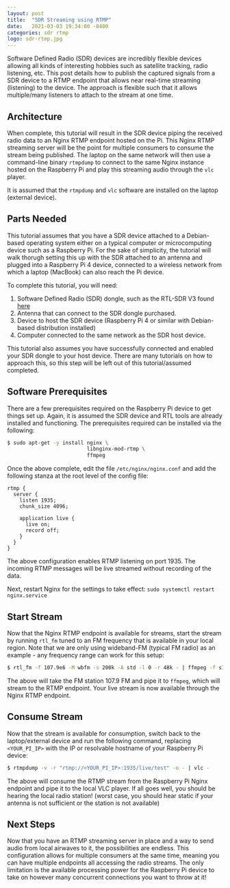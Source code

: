 ```yaml
---
layout: post
title:  "SDR Streaming using RTMP"
date:   2021-03-03 19:34:00 -0400
categories: sdr rtmp
logo: sdr-rtmp.jpg
---
```


Software Defined Radio (SDR) devices are incredibly flexible devices allowing all kinds of interesting hobbies such as satellite tracking,
radio listening, etc. This post details how to publish the captured signals from a SDR device to a RTMP endpoint that allows near real-time
streaming (listening) to the device. The approach is flexible such that it allows multiple/many listeners to attach to the stream at one
time.

## Architecture

When complete, this tutorial will result in the SDR device piping the received radio data to an Nginx RTMP endpoint hosted on the Pi. This
Nginx RTMP streaming server will be the point for multiple consumers to consume the stream being published. The laptop on the same network will
then use a command-line binary `rtmpdump` to connect to the same Nginx instance hosted on the Raspberry Pi and play this streaming audio through
the `vlc` player.

It is assumed that the `rtmpdump` and `vlc` software are installed on the laptop (external device).

## Parts Needed

This tutorial assumes that you have a SDR device attached to a Debian-based operating system either on a typical computer or microcomputing
device such as a Raspberry Pi. For the sake of simplicity, the tutorial will walk thorugh setting this up with the SDR attached to an antenna
and plugged into a Raspberry Pi 4 device, connected to a wireless network from which a laptop (MacBook) can also reach the Pi device.

To complete this tutorial, you will need:

1. Software Defined Radio (SDR) dongle, such as the RTL-SDR V3 found [here](https://www.rtl-sdr.com/buy-rtl-sdr-dvb-t-dongles/)
2. Antenna that can connect to the SDR dongle purchased.
3. Device to host the SDR device (Raspberry Pi 4 or similar with Debian-based distribution installed)
4. Computer connected to the same network as the SDR host device.

This tutorial also assumes you have successfully connected and enabled your SDR dongle to your host device. There are many tutorials
on how to approach this, so this step will be left out of this tutorial/assumed completed.

## Software Prerequisites

There are a few prerequisites required on the Raspberry Pi device to get things set up. Again, it is assumed the SDR device and RTL tools
are already installed and functioning. The prerequisites required can be installed via the following:

```bash
$ sudo apt-get -y install nginx \
                          libnginx-mod-rtmp \
                          ffmpeg
```

Once the above complete, edit the file `/etc/nginx/nginx.conf` and add the following stanza at the root level of the config file:

```
rtmp {
  server {
    listen 1935;
    chunk_size 4096;

    application live {
      live on;
      record off;
    }
  }
}
```

The above configuration enables RTMP listening on port 1935. The incoming RTMP messages will be live streamed without recording of the
data.

Next, restart Nginx for the settings to take effect: `sudo systemctl restart nginx.service`

## Start Stream

Now that the Nginx RTMP endpoint is available for streams, start the stream by running `rtl_fm` tuned to an FM frequency that is available
in your local region. Note that we are only using wideband-FM (typical FM radio) as an example - any frequency range can work for this
setup:

```bash
$ rtl_fm -f 107.9e6 -M wbfm -s 200k -A std -l 0 -r 48k - | ffmpeg -f s16le -ac 1 -i pipe:0 -ab 128k -f flv rtmp://localhost:1935/live/test
```

The above will take the FM station 107.9 FM and pipe it to `ffmpeg`, which will stream to the RTMP endpoint. Your live stream is now
available through the Nginx RTMP endpoint.

## Consume Stream

Now that the stream is available for consumption, switch back to the laptop/external device and run the following command, replacing
`<YOUR_PI_IP>` with the IP or resolvable hostname of your Raspberry Pi device:

```bash
$ rtmpdump -v -r "rtmp://<YOUR_PI_IP>:1935/live/test" -o - | vlc -
```

The above will consume the RTMP stream from the Raspberry Pi Nginx endpoint and pipe it to the local VLC player. If all goes well, you should
be hearing the local radio station! (worst case, you should hear static if your antenna is not sufficient or the station is not available)

## Next Steps

Now that you have an RTMP streaming server in place and a way to send audio from local airwaves to it, the possibilities are endless. This
configuration allows for multiple consumers at the same time, meaning you can have multiple endpoints all accessing the radio streams. The
only limitation is the available processing power for the Raspberry Pi device to take on however many concurrent connections you want to
throw at it!
